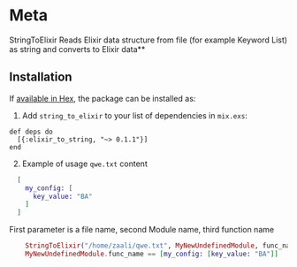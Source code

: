 # Meta

StringToElixir Reads Elixir data structure from file (for example Keyword List) as string and converts to Elixir data**

## Installation

If [available in Hex](https://hex.pm/docs/publish), the package can be installed as:

  1. Add `string_to_elixir` to your list of dependencies in `mix.exs`:

    def deps do
      [{:elixir_to_string, "~> 0.1.1"}]
    end

  2. Example of usage
  `qwe.txt` content
  ```elixir
    [
      my_config: [
        key_value: "BA"
      ]
    ]
  ```
  First parameter is a file name, second Module name, third function name
```elixir
    StringToElixir("/home/zaali/qwe.txt", MyNewUndefinedModule, func_name)
    MyNewUndefinedModule.func_name == [my_config: [key_value: "BA"]]
